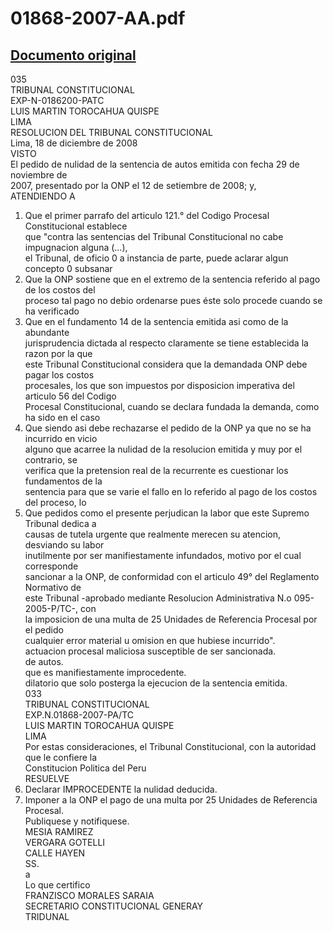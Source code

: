 
01868-2007-AA.pdf
=================
  
[Documento original](https://tc.gob.pe/jurisprudencia/2008/01868-2007-AA.pdf)  
---  
035  
TRIBUNAL CONSTITUCIONAL  
EXP-N-0186200-PATC  
LUIS MARTIN TOROCAHUA QUISPE  
LIMA  
RESOLUCION DEL TRIBUNAL CONSTITUCIONAL  
Lima, 18 de diciembre de 2008  
VISTO  
El pedido de nulidad de la sentencia de autos emitida con fecha 29 de noviembre de  
2007, presentado por la ONP el 12 de setiembre de 2008; y,  
ATENDIENDO A  
1. Que el primer parrafo del articulo 121.° del Codigo Procesal Constitucional establece  
que "contra las sentencias del Tribunal Constitucional no cabe impugnacion alguna (...),  
el Tribunal, de oficio 0 a instancia de parte, puede aclarar algun concepto 0 subsanar  
2. Que la ONP sostiene que en el extremo de la sentencia referido al pago de los costos del  
proceso tal pago no debio ordenarse pues éste solo procede cuando se ha verificado  
3. Que en el fundamento 14 de la sentencia emitida asi como de la abundante  
jurisprudencia dictada al respecto claramente se tiene establecida la razon por la que  
este Tribunal Constitucional considera que la demandada ONP debe pagar los costos  
procesales, los que son impuestos por disposicion imperativa del articulo 56 del Codigo  
Procesal Constitucional, cuando se declara fundada la demanda, como ha sido en el caso  
4. Que siendo asi debe rechazarse el pedido de la ONP ya que no se ha incurrido en vicio  
alguno que acarree la nulidad de la resolucion emitida y muy por el contrario, se  
verifica que la pretension real de la recurrente es cuestionar los fundamentos de la  
sentencia para que se varie el fallo en lo referido al pago de los costos del proceso, lo  
5. Que pedidos como el presente perjudican la labor que este Supremo Tribunal dedica a  
causas de tutela urgente que realmente merecen su atencion, desviando su labor  
inutilmente por ser manifiestamente infundados, motivo por el cual corresponde  
sancionar a la ONP, de conformidad con el articulo 49° del Reglamento Normativo de  
este Tribunal -aprobado mediante Resolucion Administrativa N.o 095-2005-P/TC-, con  
la imposicion de una multa de 25 Unidades de Referencia Procesal por el pedido  
cualquier error material u omision en que hubiese incurrido".  
actuacion procesal maliciosa susceptible de ser sancionada.  
de autos.  
que es manifiestamente improcedente.  
dilatorio que solo posterga la ejecucion de la sentencia emitida.  
033  
TRIBUNAL CONSTITUCIONAL  
EXP.N.01868-2007-PA/TC  
LUIS MARTIN TOROCAHUA QUISPE  
LIMA  
Por estas consideraciones, el Tribunal Constitucional, con la autoridad que le confiere la  
Constitucion Politica del Peru  
RESUELVE  
1. Declarar IMPROCEDENTE la nulidad deducida.  
2. Imponer a la ONP el pago de una multa por 25 Unidades de Referencia Procesal.  
Publiquese y notifiquese.  
MESIA RAMIREZ  
VERGARA GOTELLI  
CALLE HAYEN  
SS.  
a  
Lo que certifico  
FRANZISCO MORALES SARAIA  
SECRETARIO CONSTITUCIONAL GENERAY  
TRIDUNAL